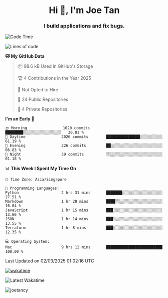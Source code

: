 <h1 align="center">Hi 👋, I'm Joe Tan</h1>
<h3 align="center">I build applications and fix bugs.</h3>

<!--START_SECTION:waka-->
![Code Time](http://img.shields.io/badge/Code%20Time-1%2C504%20hrs%2040%20mins-blue)

![Lines of code](https://img.shields.io/badge/From%20Hello%20World%20I%27ve%20Written-46.5%20million%20lines%20of%20code-blue)

**🐱 My GitHub Data** 

> 📦 98.6 kB Used in GitHub's Storage 
 > 
> 🏆 4 Contributions in the Year 2025
 > 
> 🚫 Not Opted to Hire
 > 
> 📜 24 Public Repositories 
 > 
> 🔑 4 Private Repositories 
 > 
**I'm an Early 🐤** 

```text
🌞 Morning                1020 commits        ████████░░░░░░░░░░░░░░░░░   30.81 % 
🌆 Daytime                2026 commits        ███████████████░░░░░░░░░░   61.19 % 
🌃 Evening                226 commits         ██░░░░░░░░░░░░░░░░░░░░░░░   06.83 % 
🌙 Night                  39 commits          ░░░░░░░░░░░░░░░░░░░░░░░░░   01.18 % 
```


📊 **This Week I Spent My Time On** 

```text
🕑︎ Time Zone: Asia/Singapore

💬 Programming Languages: 
Python                   2 hrs 31 mins       ███████░░░░░░░░░░░░░░░░░░   27.51 % 
Markdown                 1 hr 28 mins        ████░░░░░░░░░░░░░░░░░░░░░   16.04 % 
JavaScript               1 hr 15 mins        ███░░░░░░░░░░░░░░░░░░░░░░   13.66 % 
JSON                     1 hr 14 mins        ███░░░░░░░░░░░░░░░░░░░░░░   13.55 % 
Terraform                1 hr 8 mins         ███░░░░░░░░░░░░░░░░░░░░░░   12.35 % 

💻 Operating System: 
Mac                      9 hrs 12 mins       █████████████████████████   100.00 % 
```


 Last Updated on 02/03/2025 01:02:16 UTC
<!--END_SECTION:waka-->
[![wakatime](https://wakatime.com/badge/user/e0e3a0f0-6d69-4241-946d-0baaf7b91278.svg)](https://wakatime.com/@e0e3a0f0-6d69-4241-946d-0baaf7b91278)

![Latest Wakatime](https://github.com/joetancy/joetancy/workflows/Latest%20Wakatime/badge.svg)

<p align="left"> <img src="https://komarev.com/ghpvc/?username=joetancy" alt="joetancy" /> </p>

